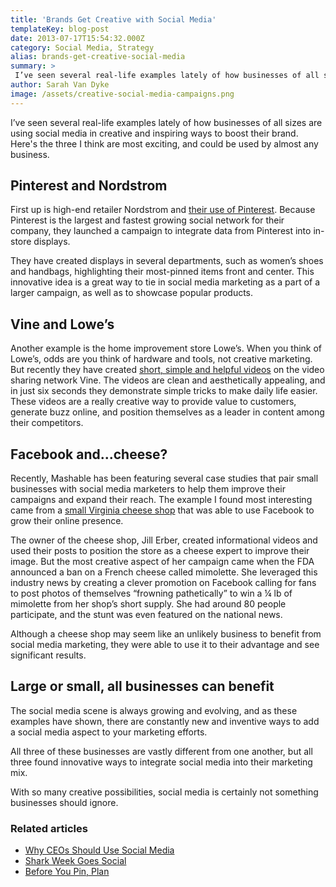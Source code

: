 ```yaml
---
title: 'Brands Get Creative with Social Media'
templateKey: blog-post
date: 2013-07-17T15:54:32.000Z
category: Social Media, Strategy
alias: brands-get-creative-social-media
summary: > 
 I’ve seen several real-life examples lately of how businesses of all sizes are using social media in creative and inspiring ways to boost their brand. Here's the three I think are most exciting, and could be used by almost any business.
author: Sarah Van Dyke
image: /assets/creative-social-media-campaigns.png
---
```


I’ve seen several real-life examples lately of how businesses of all sizes are using social media in creative and inspiring ways to boost their brand. Here's the three I think are most exciting, and could be used by almost any business.

Pinterest and Nordstrom
-----------------------

First up is high-end retailer Nordstrom and [their use of Pinterest](http://www.geekwire.com/2013/nordstrom-experiments-pinterest-showcasing-top-pinned-items-13-stores/). Because Pinterest is the largest and fastest growing social network for their company, they launched a campaign to integrate data from Pinterest into in-store displays.

They have created displays in several departments, such as women’s shoes and handbags, highlighting their most-pinned items front and center. This innovative idea is a great way to tie in social media marketing as a part of a larger campaign, as well as to showcase popular products.

Vine and Lowe’s
---------------

Another example is the home improvement store Lowe’s. When you think of Lowe’s, odds are you think of hardware and tools, not creative marketing. But recently they have created [short, simple and helpful videos](http://adage.com/article/digital/lowe-s-embraces-vine-videos-spring-campaign/241246/) on the video sharing network Vine. The videos are clean and aesthetically appealing, and in just six seconds they demonstrate simple tricks to make daily life easier. These videos are a really creative way to provide value to customers, generate buzz online, and position themselves as a leader in content among their competitors.

Facebook and...cheese?
----------------------

Recently, Mashable has been featuring several case studies that pair small businesses with social media marketers to help them improve their campaigns and expand their reach. The example I found most interesting came from a [small Virginia cheese shop](http://mashable.com/2013/06/26/social-makeover-cheesemonger-results/) that was able to use Facebook to grow their online presence.

The owner of the cheese shop, Jill Erber, created informational videos and used their posts to position the store as a cheese expert to improve their image. But the most creative aspect of her campaign came when the FDA announced a ban on a French cheese called mimolette. She leveraged this industry news by creating a clever promotion on Facebook calling for fans to post photos of themselves “frowning pathetically” to win a ¼ lb of mimolette from her shop’s short supply. She had around 80 people participate, and the stunt was even featured on the national news.

Although a cheese shop may seem like an unlikely business to benefit from social media marketing, they were able to use it to their advantage and see significant results.

Large or small, all businesses can benefit
------------------------------------------

The social media scene is always growing and evolving, and as these examples have shown, there are constantly new and inventive ways to add a social media aspect to your marketing efforts.

All three of these businesses are vastly different from one another, but all three found innovative ways to integrate social media into their marketing mix.

With so many creative possibilities, social media is certainly not something businesses should ignore.

### Related articles

*   [Why CEOs Should Use Social Media](/blog/04/09/2012/why-ceos-should-use-social-media)
*   [Shark Week Goes Social](/blog/08/14/2012/shark-week-goes-social)
*   [Before You Pin, Plan](/blog/07/24/2012/you-pin-plan)